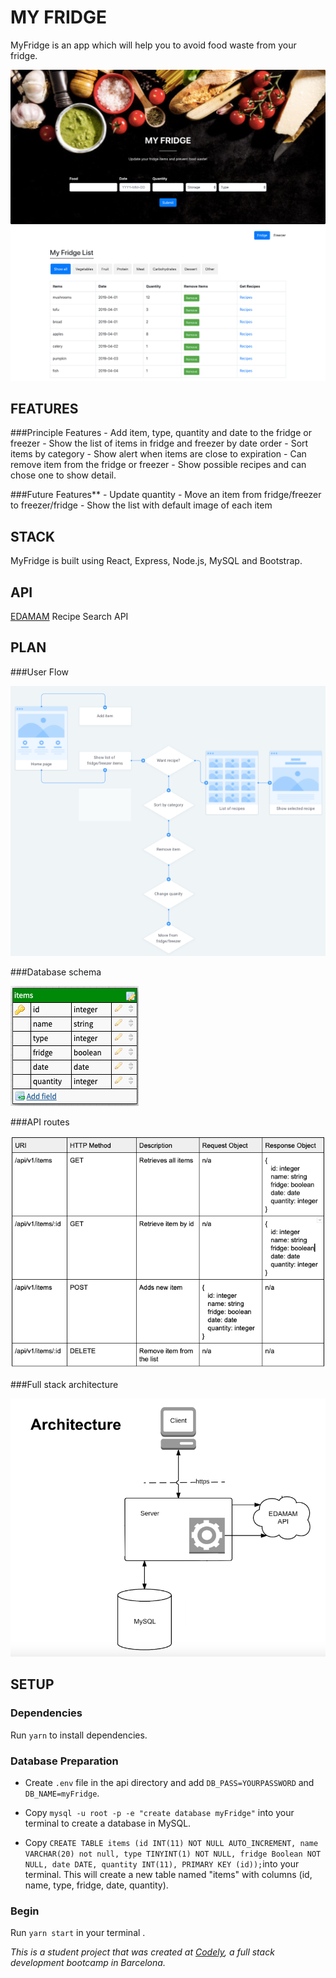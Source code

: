 # MY FRIDGE
MyFridge is an app which will help you to avoid food waste from your fridge.

![Image of App](images/MyFridgeScreenshot.png)


## FEATURES
  ###Principle Features
    - Add item, type, quantity and date to the fridge or freezer
    - Show the list of items in fridge and freezer by date order
    - Sort items by category
    - Show alert when items are close to expiration
    - Can remove item from the fridge or freezer
    - Show possible recipes and can chose one to show detail.

  ###Future Features**
    - Update quantity
    - Move an item from fridge/freezer to freezer/fridge
    - Show the list with default image of each item


## STACK
MyFridge is built using React, Express, Node.js, MySQL and Bootstrap.


## API
[EDAMAM](https://developer.edamam.com/edamam-docs-recipe-api) Recipe Search API


## PLAN
  ###User Flow
  
   ![Image of userFlow](images/userFlow.png)
  
  ###Database schema
  
   ![Image of Database](images/Database.png)

  ###API routes
  
   ![Image of Routes](images/APIRoutes.png)
  
  ###Full stack architecture
  
   ![Image of architecture](images/architecture.png)


## SETUP

### Dependencies
Run `yarn` to install dependencies.

### Database Preparation
- Create `.env` file in the api directory and add `DB_PASS=YOURPASSWORD` and `DB_NAME=myFridge`.

- Copy `mysql -u root -p -e "create database myFridge"` into your terminal to create a database in MySQL.

- Copy `CREATE TABLE items (id INT(11) NOT NULL AUTO_INCREMENT, name VARCHAR(20) not null, type TINYINT(1) NOT NULL, fridge Boolean NOT NULL, date DATE, quantity INT(11), PRIMARY KEY (id));`into your terminal. This will create a new table named "items" with columns (id, name, type, fridge, date, quantity).

### Begin
Run `yarn start` in your terminal .


_This is a student project that was created at [Codely](http://codely.tech), a full stack development bootcamp in Barcelona._


